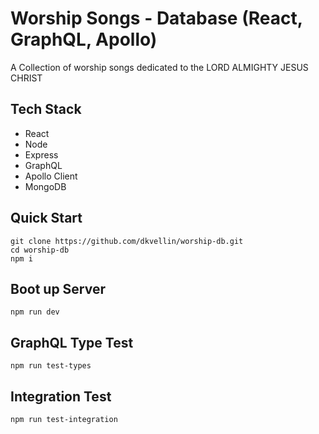 # Worship Songs - Database (React, GraphQL, Apollo)
A Collection of worship songs dedicated to the LORD ALMIGHTY JESUS CHRIST

## Tech Stack

- React
- Node
- Express
- GraphQL
- Apollo Client
- MongoDB

## Quick Start

```
git clone https://github.com/dkvellin/worship-db.git
cd worship-db
npm i
```

## Boot up Server

```
npm run dev
```

## GraphQL Type Test

```
npm run test-types
```

## Integration Test

```
npm run test-integration
```
